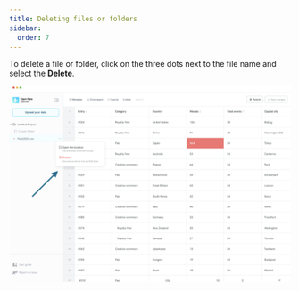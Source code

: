 ```yaml
---
title: Deleting files or folders
sidebar:
  order: 7
---
```


To delete a file or folder, click on the three dots next to the file name and select the **Delete**.

![Delete button in the file navigator](./assets/deleting-files-folder/delete-option.png)
